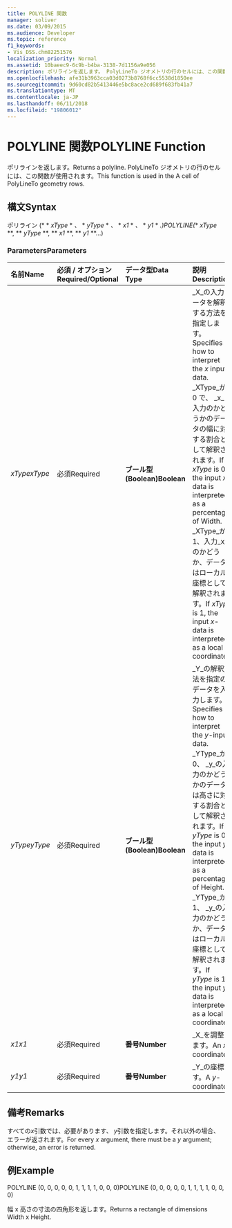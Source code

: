 ```yaml
---
title: POLYLINE 関数
manager: soliver
ms.date: 03/09/2015
ms.audience: Developer
ms.topic: reference
f1_keywords:
- Vis_DSS.chm82251576
localization_priority: Normal
ms.assetid: 10baeec9-6c9b-b4ba-3138-7d1156a9e056
description: ポリラインを返します。 PolyLineTo ジオメトリの行のセルには、この関数が使用されます。
ms.openlocfilehash: afe31b3963cca03d0273b8768f6cc5538d1850ee
ms.sourcegitcommit: 9d60cd82b5413446e5bc8ace2cd689f683fb41a7
ms.translationtype: MT
ms.contentlocale: ja-JP
ms.lasthandoff: 06/11/2018
ms.locfileid: "19806012"
---
```

# <a name="polyline-function"></a><span data-ttu-id="7ad61-104">POLYLINE 関数</span><span class="sxs-lookup"><span data-stu-id="7ad61-104">POLYLINE Function</span></span>

<span data-ttu-id="7ad61-105">ポリラインを返します。</span><span class="sxs-lookup"><span data-stu-id="7ad61-105">Returns a polyline.</span></span> <span data-ttu-id="7ad61-106">PolyLineTo ジオメトリの行のセルには、この関数が使用されます。</span><span class="sxs-lookup"><span data-stu-id="7ad61-106">This function is used in the A cell of PolyLineTo geometry rows.</span></span> 
  
## <a name="syntax"></a><span data-ttu-id="7ad61-107">構文</span><span class="sxs-lookup"><span data-stu-id="7ad61-107">Syntax</span></span>

<span data-ttu-id="7ad61-108">ポリライン (* * *xType* * *、* * *yType* * *、* * *x1* * *、* * *y1* * *.)</span><span class="sxs-lookup"><span data-stu-id="7ad61-108">POLYLINE(** *xType* **, ** *yType* **, ** *x1* **, ** *y1* **...)</span></span> 
  
### <a name="parameters"></a><span data-ttu-id="7ad61-109">Parameters</span><span class="sxs-lookup"><span data-stu-id="7ad61-109">Parameters</span></span>

|<span data-ttu-id="7ad61-110">**名前**</span><span class="sxs-lookup"><span data-stu-id="7ad61-110">**Name**</span></span>|<span data-ttu-id="7ad61-111">**必須 / オプション**</span><span class="sxs-lookup"><span data-stu-id="7ad61-111">**Required/Optional**</span></span>|<span data-ttu-id="7ad61-112">**データ型**</span><span class="sxs-lookup"><span data-stu-id="7ad61-112">**Data Type**</span></span>|<span data-ttu-id="7ad61-113">**説明**</span><span class="sxs-lookup"><span data-stu-id="7ad61-113">**Description**</span></span>|
|:-----|:-----|:-----|:-----|
| <span data-ttu-id="7ad61-114">_xType_</span><span class="sxs-lookup"><span data-stu-id="7ad61-114">_xType_</span></span> <br/> |<span data-ttu-id="7ad61-115">必須</span><span class="sxs-lookup"><span data-stu-id="7ad61-115">Required</span></span>  <br/> |<span data-ttu-id="7ad61-116">**ブール型 (Boolean)**</span><span class="sxs-lookup"><span data-stu-id="7ad61-116">**Boolean**</span></span> <br/> |<span data-ttu-id="7ad61-117">_X_の入力データを解釈する方法を指定します。</span><span class="sxs-lookup"><span data-stu-id="7ad61-117">Specifies how to interpret the  _x_ input data.</span></span> <span data-ttu-id="7ad61-118">_XType_が 0 で、 _x_の入力のかどうかのデータの幅に対する割合として解釈されます。</span><span class="sxs-lookup"><span data-stu-id="7ad61-118">If  _xType_ is 0, the input  _x_-data is interpreted as a percentage of Width.</span></span> <span data-ttu-id="7ad61-119">_XType_が 1、入力_x_のかどうか、データはローカル座標として解釈されます。</span><span class="sxs-lookup"><span data-stu-id="7ad61-119">If  _xType_ is 1, the input  _x_-data is interpreted as a local coordinate.</span></span>  <br/> |
| <span data-ttu-id="7ad61-120">_yType_</span><span class="sxs-lookup"><span data-stu-id="7ad61-120">_yType_</span></span> <br/> |<span data-ttu-id="7ad61-121">必須</span><span class="sxs-lookup"><span data-stu-id="7ad61-121">Required</span></span>  <br/> |<span data-ttu-id="7ad61-122">**ブール型 (Boolean)**</span><span class="sxs-lookup"><span data-stu-id="7ad61-122">**Boolean**</span></span> <br/> |<span data-ttu-id="7ad61-123">_Y_の解釈方法を指定のデータを入力します。</span><span class="sxs-lookup"><span data-stu-id="7ad61-123">Specifies how to interpret the  _y_-input data.</span></span> <span data-ttu-id="7ad61-124">_YType_が 0、 _y_の入力のかどうかのデータは高さに対する割合として解釈されます。</span><span class="sxs-lookup"><span data-stu-id="7ad61-124">If  _yType_ is 0, the input  _y_-data is interpreted as a percentage of Height.</span></span> <span data-ttu-id="7ad61-125">_YType_が 1、 _y_の入力のかどうか、データはローカル座標として解釈されます。</span><span class="sxs-lookup"><span data-stu-id="7ad61-125">If  _yType_ is 1, the input  _y_-data is interpreted as a local coordinate.</span></span>  <br/> |
| <span data-ttu-id="7ad61-126">_x1_</span><span class="sxs-lookup"><span data-stu-id="7ad61-126">_x1_</span></span> <br/> |<span data-ttu-id="7ad61-127">必須</span><span class="sxs-lookup"><span data-stu-id="7ad61-127">Required</span></span>  <br/> |<span data-ttu-id="7ad61-128">**番号**</span><span class="sxs-lookup"><span data-stu-id="7ad61-128">**Number**</span></span> <br/> | <span data-ttu-id="7ad61-129">_X_を調整します。</span><span class="sxs-lookup"><span data-stu-id="7ad61-129">An  _x_-coordinate.</span></span>  <br/> |
| <span data-ttu-id="7ad61-130">_y1_</span><span class="sxs-lookup"><span data-stu-id="7ad61-130">_y1_</span></span> <br/> |<span data-ttu-id="7ad61-131">必須</span><span class="sxs-lookup"><span data-stu-id="7ad61-131">Required</span></span>  <br/> |<span data-ttu-id="7ad61-132">**番号**</span><span class="sxs-lookup"><span data-stu-id="7ad61-132">**Number**</span></span> <br/> |<span data-ttu-id="7ad61-133">_Y_の座標です。</span><span class="sxs-lookup"><span data-stu-id="7ad61-133">A  _y_-coordinate.</span></span>  <br/> |
   
## <a name="remarks"></a><span data-ttu-id="7ad61-134">備考</span><span class="sxs-lookup"><span data-stu-id="7ad61-134">Remarks</span></span>

<span data-ttu-id="7ad61-135">すべての*x*引数では、必要があります、 *y*引数を指定します。それ以外の場合、エラーが返されます。</span><span class="sxs-lookup"><span data-stu-id="7ad61-135">For every  *x*  argument, there must be a  *y*  argument; otherwise, an error is returned.</span></span> 
  
## <a name="example"></a><span data-ttu-id="7ad61-136">例</span><span class="sxs-lookup"><span data-stu-id="7ad61-136">Example</span></span>

<span data-ttu-id="7ad61-137">POLYLINE (0, 0, 0, 0, 0, 1, 1, 1, 1, 0, 0, 0)</span><span class="sxs-lookup"><span data-stu-id="7ad61-137">POLYLINE (0, 0, 0, 0, 0, 1, 1, 1, 1, 0, 0, 0)</span></span> 
  
<span data-ttu-id="7ad61-138">幅 x 高さの寸法の四角形を返します。</span><span class="sxs-lookup"><span data-stu-id="7ad61-138">Returns a rectangle of dimensions Width x Height.</span></span> 
  

